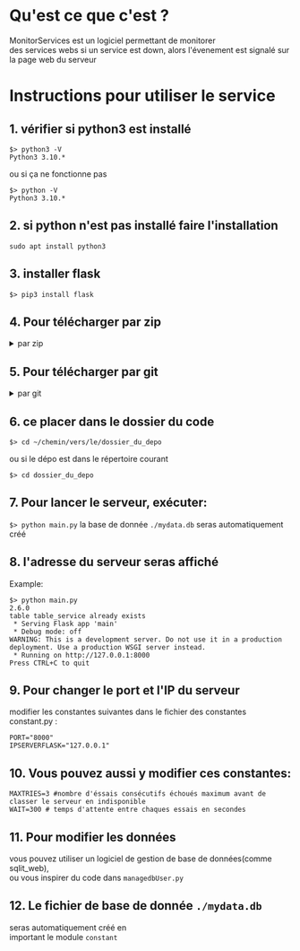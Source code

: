 # Qu'est ce que c'est ?

MonitorServices est un logiciel permettant de monitorer  
des services webs
si un service est down, alors l'évenement
est signalé sur la page web du serveur


# Instructions pour utiliser le service


## 1. vérifier si python3 est installé
```
$> python3 -V
Python3 3.10.*
```
ou si ça ne fonctionne pas

```
$> python -V
Python3 3.10.*
```

## 2. si python n'est pas installé faire l'installation
```
sudo apt install python3
```

## 3. installer flask  
`$> pip3 install flask`


## 4. Pour télécharger par zip

<details> <summary> par zip </summary>

fichier zip téléchargeable par ce lien depuis un navigateur

https://github.com/whoamitty/MonitorServices/archive/refs/heads/main.zip


Pour télécharger et décomprésser le zip depuis un terminal

```
cd ~/chemin/vers/la/ou/on/veut/mettre/le/dossier

wget https://github.com/whoamitty/MonitorServices/archive/refs/heads/main.zip

unzip MonitorServices-main.zip -d dossier_de_destination

rm MonitorServices-main.zip #pour supprimer le zip
```
</details>



## 5. Pour télécharger par git
<details> <summary> par git </summary>
Si le compte github auquel est lié git as accès au depo  
ses commandes permettent de télécharger le depo en local


### 5.1 installer git (pour vérifier `git --version`)
`$> sudo apt install git`


### 5.2 télécharger le depo

```
git clone --depth=1 git@github.com:whoamitty/MonitorServices.git dossier_du_depo
```

`dossier_du_depo` sera créé dans le dossier courant

si `dossier_du_depo` n'existe pas, le dossier `dossier_du_depo` seras créé par git  

si aucun nom de dossier est donnée
le nom du dépo `MonitorServices` sera choisi par défault
</details>





## 6. ce placer dans le dossier du code
`$> cd ~/chemin/vers/le/dossier_du_depo`

ou si le dépo est dans le répertoire courant

`$> cd dossier_du_depo`

## 7. Pour lancer le serveur, exécuter:

`$> python main.py`
la base de donnée `./mydata.db` seras automatiquement créé


## 8. l'adresse du serveur seras affiché

Example:
```
$> python main.py
2.6.0
table table_service already exists
 * Serving Flask app 'main'
 * Debug mode: off
WARNING: This is a development server. Do not use it in a production deployment. Use a production WSGI server instead.
 * Running on http://127.0.0.1:8000
Press CTRL+C to quit
```



## 9. Pour changer le port et l'IP du serveur  
modifier les constantes suivantes dans le fichier des constantes constant.py :
```
PORT="8000"
IPSERVERFLASK="127.0.0.1"
```

## 10. Vous pouvez aussi y modifier ces constantes:  
```
MAXTRIES=3 #nombre d'éssais consécutifs échoués maximum avant de classer le serveur en indisponible  
WAIT=300 # temps d'attente entre chaques essais en secondes
```

## 11. Pour modifier les données  
vous pouvez utiliser un logiciel de gestion de base de données(comme sqlit_web),  
ou vous inspirer du code dans `managedbUser.py`


## 12. Le fichier de base de donnée `./mydata.db`  
seras automatiquement créé en  
important le module `constant`


